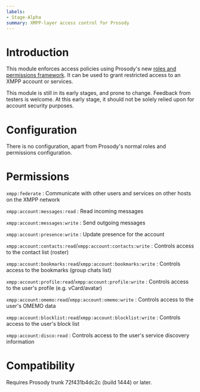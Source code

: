 ```yaml
---
labels:
- Stage-Alpha
summary: XMPP-layer access control for Prosody
---
```


Introduction
============

This module enforces access policies using Prosody's new [roles and
permissions framework](https://prosody.im/doc/developers/permissions). It can
be used to grant restricted access to an XMPP account or services.

This module is still in its early stages, and prone to change. Feedback from
testers is welcome. At this early stage, it should not be solely relied upon
for account security purposes.

Configuration
=============

There is no configuration, apart from Prosody's normal roles and permissions
configuration.

Permissions
===========

`xmpp:federate`
:   Communicate with other users and services on other hosts on the XMPP
    network

`xmpp:account:messages:read`
:   Read incoming messages

`xmpp:account:messages:write`
:   Send outgoing messages

`xmpp:account:presence:write`
:   Update presence for the account

`xmpp:account:contacts:read`/`xmpp:account:contacts:write`
:   Controls access to the contact list (roster)

`xmpp:account:bookmarks:read`/`xmpp:account:bookmarks:write`
:   Controls access to the bookmarks (group chats list)

`xmpp:account:profile:read`/`xmpp:account:profile:write`
:   Controls access to the user's profile (e.g. vCard/avatar)

`xmpp:account:omemo:read`/`xmpp:account:omemo:write`
:   Controls access to the user's OMEMO data

`xmpp:account:blocklist:read`/`xmpp:account:blocklist:write`
:   Controls access to the user's block list

`xmpp:account:disco:read`
:   Controls access to the user's service discovery information

Compatibility
=============

Requires Prosody trunk 72f431b4dc2c (build 1444) or later.
